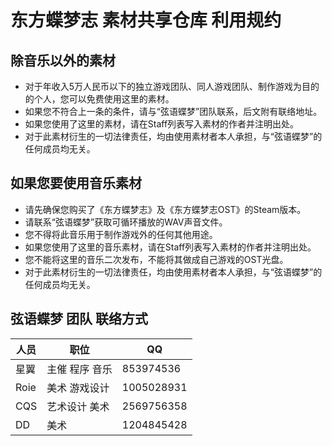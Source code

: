 # 东方蝶梦志 素材共享仓库 利用规约

## 除音乐以外的素材

+ 对于年收入5万人民币以下的独立游戏团队、同人游戏团队、制作游戏为目的的个人，您可以免费使用这里的素材。
+ 如果您不符合上一条的条件，请与“弦语蝶梦”团队联系，后文附有联络地址。
+ 如果您使用了这里的素材，请在Staff列表写入素材的作者并注明出处。
+ 对于此素材衍生的一切法律责任，均由使用素材者本人承担，与“弦语蝶梦”的任何成员均无关。

## 如果您要使用音乐素材

+ 请先确保您购买了《东方蝶梦志》及《东方蝶梦志OST》的Steam版本。
+ 请联系“弦语蝶梦”获取可循环播放的WAV声音文件。
+ 您不得将此音乐用于制作游戏外的任何其他用途。
+ 如果您使用了这里的音乐素材，请在Staff列表写入素材的作者并注明出处。
+ 您不能将这里的音乐二次发布，不能将其做成自己游戏的OST光盘。
+ 对于此素材衍生的一切法律责任，均由使用素材者本人承担，与“弦语蝶梦”的任何成员均无关。

## 弦语蝶梦 团队 联络方式

人员 | 职位           | QQ 
---- | -------------- | ---
星翼 | 主催 程序 音乐 | 853974536
Roie | 美术 游戏设计  | 1005028931
CQS  | 艺术设计 美术  | 2569756358
DD   | 美术           | 1204845428

